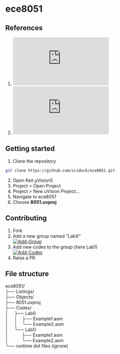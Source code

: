 # ece8051
## References 
1. ![8051 Instruction set](https://www.win.tue.nl/~aeb/comp/8051/set8051.html#51da)
2. ![How to run multiple asms from the same project](https://www.keil.com/support/docs/1902.htm) 

## Getting started 
1. Clone the repository 
```bash
git clone https://github.com/sciduck/ece8051.git
```
2. Open Keil µVision5 
3. Project > Open Project
2. Project > New uVision Project...
3. Navigate to ece8051
4. Choose <b>8051.uvproj</b> <br>
## Contributing
1. Fork 
2. Add a new group named "LabX" <br>
<a href="https://imgbb.com/"><img src="https://i.ibb.co/svggfQb/Add-Group.png" alt="Add-Group" border="0"></a>
3. Add new codes to the group (here Lab1) <br>
<a href="https://ibb.co/wZHgZtD"><img src="https://i.ibb.co/twfKwRy/Add-Codes.png" alt="Add-Codes" border="0"></a><br />
4. Raise a PR


## File structure
ece8051/ <br> 
├── Listings/ <br>
├── Objects/ <br>
├── 8051.uvproj <br>
├── Codes/ <br>
│&nbsp;&nbsp;&nbsp;&nbsp;&nbsp;├── Lab0 <br>
│&nbsp;&nbsp;&nbsp;&nbsp;&nbsp;│&nbsp;&nbsp;&nbsp;&nbsp;├── Example1.asm <br>
│&nbsp;&nbsp;&nbsp;&nbsp;&nbsp;│&nbsp;&nbsp;&nbsp;&nbsp;└── Example2.asm <br>
│&nbsp;&nbsp;&nbsp;&nbsp;&nbsp;└── Lab1/ <br>
│&nbsp;&nbsp;&nbsp;&nbsp;&nbsp;&nbsp;&nbsp;&nbsp;&nbsp;&nbsp;  ├── Example1.asm <br>
│&nbsp;&nbsp;&nbsp;&nbsp;&nbsp;&nbsp;&nbsp;&nbsp;&nbsp;&nbsp;  └── Example2.asm <br>
└── runtime dot files (ignore) <br> 
